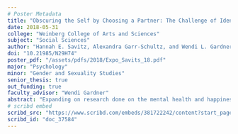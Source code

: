 ```yaml
---
# Poster Metadata
title: "Obscuring the Self by Choosing a Partner: The Challenge of Identity Denial for Bisexuals in Romantic Relationships"
date: 2018-05-31
college: "Weinberg College of Arts and Sciences"
subject: "Social Sciences"
author: "Hannah E. Savitz, Alexandra Garr-Schultz, and Wendi L. Gardner"
doi: "10.21985/N29H74"
poster_pdf: "/assets/pdfs/2018/Expo_Savits_18.pdf"
major: "Psychology"
minor: "Gender and Sexuality Studies"
senior_thesis: true
out_funding: true
faculty_advisor: "Wendi Gardner"
abstract: "Expanding on research done on the mental health and happiness benefits associated with romantic relationships, this study investigates whether identity denial, the experience of being socially denied one’s chosen identity by having others refuse to acknowledge that identity, presents a challenge for bisexual people within committed romantic relationships. For straight, gay, and lesbian individuals, one’s choice of partner makes one’s own sexual identity more visible to others. For bisexuals, committing to a partner may obscure their own identity, as others will assume they are straight if they choose an opposite sex partner, and gay or lesbian if they choose a same sex partner. The current study surveyed individuals in long-term relationships (one year or more), and oversampled data from individuals who identify as gay, lesbian, or bisexual. As hypothesized, bisexual individuals, unlike their straight and gay/lesbian counterparts did not benefit from relationship commitment in terms of emotional well-being, in part because, as predicted, they did not benefit from relationship commitment in terms of self-concept clarity. For gay, lesbian, and straight individuals, the boost to self-concept clarity one received from romantic commitment mediated the association between commitment and wellbeing. For bisexual individuals, self-concept clarity was just as important for well-being, but was not boosted by romantic commitment. Finally, intriguing evidence suggests that differences in self-concept clarity may be explained by the extent to which the individual’s sexual identity is “known” to others in one’s own and one’s partners social circles, as this was significantly lower in bisexual individuals compared to their straight, gay, and lesbian counterparts."
# scribd embed
scribd_src: "https://www.scribd.com/embeds/381722242/content?start_page=1&view_mode=scroll&access_key=key-tCoovyyGuKGF4CnjqKiD&show_recommendations=true"
scribd_id: "doc_37584"
---
```


